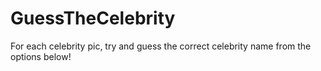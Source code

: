 # GuessTheCelebrity

For each celebrity pic, try and guess the correct celebrity name from the options below!

